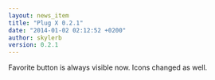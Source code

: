 ```yaml
---
layout: news_item
title: "Plug X 0.2.1"
date: "2014-01-02 02:12:52 +0200"
author: skylerb
version: 0.2.1
---
```


Favorite button is always visible now. Icons changed as well.